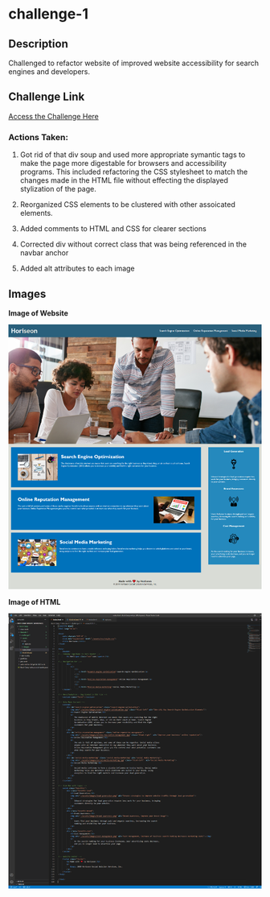 # challenge-1
## Description
Challenged to refactor website of improved website accessibility for search engines and developers. 

## Challenge Link
[Access the Challenge Here](https://jbped.github.io/challenge-1/)

### Actions Taken:
1. Got rid of that div soup and used more appropriate symantic tags to make the page more digestable for browsers and accessibility programs. This included refactoring the CSS stylesheet to match the changes made in the HTML file without effecting the displayed stylization of the page.

2. Reorganized CSS elements to be clustered with other assoicated elements.

3. Added comments to HTML and CSS for clearer sections

4. Corrected div without correct class that was being referenced in the navbar anchor

5. Added alt attributes to each image

## Images
**Image of Website**

![Web-Image](./assets/images/Webpage-md-pic.png)

**Image of HTML**

![HTML-Image](./assets/images/html-img.png)
